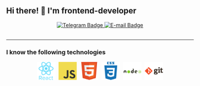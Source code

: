 ## Hi there! 👋 I'm frontend-developer
<div id="header" align="center">

<div id="badges__social">
		<a href="https://t.me/nikita_0071">
			<img src="https://img.shields.io/badge/telegram-blue?logo=telegram&logoColor=white&style=for-the-badge"
				alt="Telegram Badge" />
		</a>
		<a href="mailto:nikita.averyanov71@gmail.com">
			<img src="https://img.shields.io/badge/e-mail-blue?logo=e-mail&logoColor=white&style=for-the-badge"
				alt="E-mail Badge" />
		</a>
	</div>

<img src="https://komarev.com/ghpvc/?username=Racio-begin&style=flat-square&color=blue" alt="" />
</div>

---

### I know the following technologies
<div id="my-techs" align="center">
	<img src="https://github.com/devicons/devicon/blob/master/icons/react/react-original-wordmark.svg" title="React"
		alt="React" width="50" height="50" />&nbsp;
	<img src="https://github.com/devicons/devicon/blob/master/icons/javascript/javascript-original.svg" title="JavaScript"
		alt="JavaScript" width="50" height="50" />&nbsp;
	<img src="https://github.com/devicons/devicon/blob/master/icons/html5/html5-original.svg" title="HTML5" alt="HTML"
		width="50" height="50" />&nbsp;
	<img src="https://github.com/devicons/devicon/blob/master/icons/css3/css3-plain-wordmark.svg" title="CSS3" alt="CSS"
		width="50" height="50" />&nbsp;
	<img src="https://github.com/devicons/devicon/blob/master/icons/nodejs/nodejs-original-wordmark.svg" title="NodeJS"
		alt="NodeJS" width="50" height="50" />&nbsp;
	<img src="https://github.com/devicons/devicon/blob/master/icons/git/git-original-wordmark.svg" title="Git" **alt="Git"
		width="50" height="50" />
	<!-- <img src="https://icons8.ru/icon/EPbEfEa7o8CB/postman-is-the-only-complete-api-development-environment" title="Postman" **alt="Postman"
		width="50" height="50" /> -->
</div>
